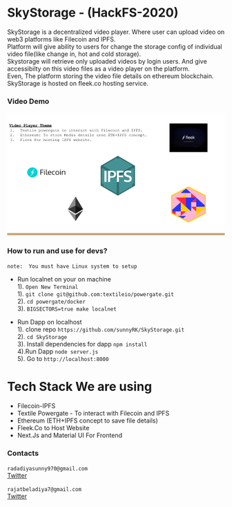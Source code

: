 # SkyStorage - (HackFS-2020)

SkyStorage is a decentralized video player. Where user can upload video on web3 platforms like Filecoin and IPFS.   
Platform will give ability to users for change the storage config of individual video file(like change in, hot and cold storage).    
Skystorage will retrieve only uploaded videos by login users. And give accessibilty on this video files as a video player on the platform.  
Even, The platform storing the video file details on ethereum blockchain.  
SkyStorage is hosted on fleek.co hosting service.


### Video Demo


[![HackFS](HackFS.png)](<link> "SkyStorage")


### How to run and use for devs?

```note:  You must have Linux system to setup```

- Run localnet on your on machine  
1). `Open New Terminal`  
1). `git clone git@github.com:textileio/powergate.git`  
2). `cd powergate/docker`  
3). `BIGSECTORS=true make localnet`  

- Run Dapp on localhost  
1). clone repo `https://github.com/sunnyRK/SkyStorage.git`  
2). `cd SkyStorage`  
3). Install dependencies for dapp `npm install`   
4).Run Dapp `node server.js`  
5). Go to `http://localhost:8000`    


# Tech Stack We are using

  - Filecoin-IPFS
  - Textile Powergate - To interact with Filecoin and IPFS
  - Ethereum (ETH+IPFS concept to save file details)
  - Fleek.Co to Host Website
  - Next.Js and Material UI For Frontend

### Contacts

`radadiyasunny970@gmail.com`  
[Twitter](https://twitter.com/RadadiyaSunny)

`rajatbeladiya7@gmail.com`  
[Twitter](https://twitter.com/rajat_beladiya)